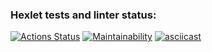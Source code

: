 ### Hexlet tests and linter status:
[![Actions Status](https://github.com/Mirazen/frontend-project-44/actions/workflows/hexlet-check.yml/badge.svg)](https://github.com/Mirazen/frontend-project-44/actions)
[![Maintainability](https://api.codeclimate.com/v1/badges/a2ec5d88c2d70d95cef1/maintainability)](https://codeclimate.com/github/Mirazen/frontend-project-44/maintainability)
[![asciicast](https://asciinema.org/a/zpNOAY9ScwczIFug36Omx9Liu.svg)](https://asciinema.org/a/zpNOAY9ScwczIFug36Omx9Liu)